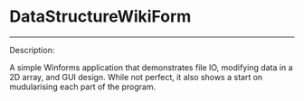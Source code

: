 # DataStructureWikiForm
_________________________________________________________

Description:

A simple Winforms application that demonstrates file IO, modifying data in a 2D array, and GUI design.
While not perfect, it also shows a start on mudularising each part of the program.
